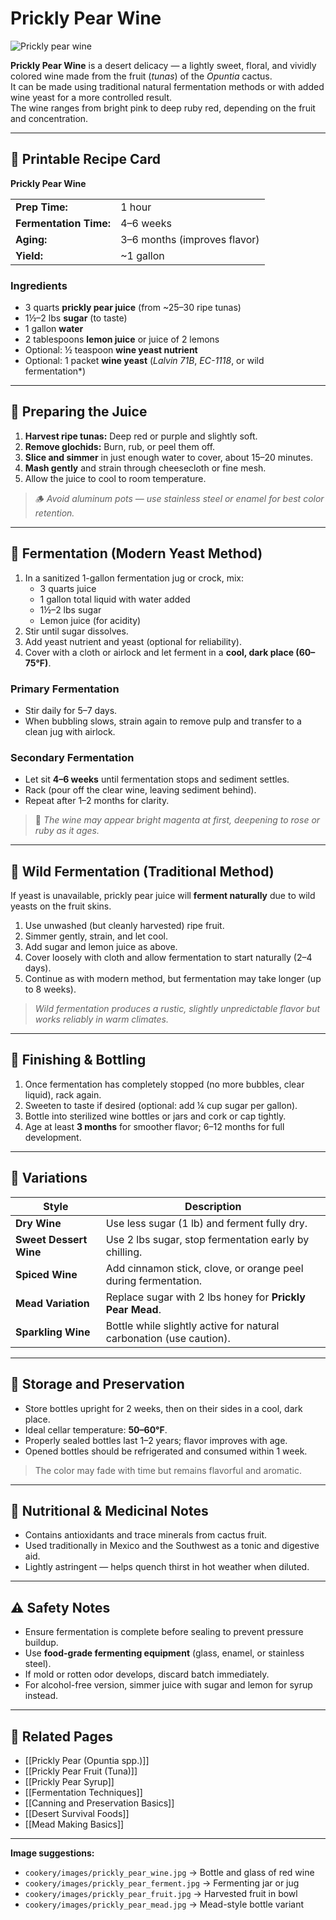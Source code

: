 # Prickly Pear Wine

![Prickly pear wine](cookery/images/prickly_pear_wine.jpg)

**Prickly Pear Wine** is a desert delicacy — a lightly sweet, floral, and vividly colored wine made from the fruit (*tunas*) of the *Opuntia* cactus.  
It can be made using traditional natural fermentation methods or with added wine yeast for a more controlled result.  
The wine ranges from bright pink to deep ruby red, depending on the fruit and concentration.

---

## 🧾 Printable Recipe Card

**Prickly Pear Wine**

| | |
|--|--|
| **Prep Time:** | 1 hour |
| **Fermentation Time:** | 4–6 weeks |
| **Aging:** | 3–6 months (improves flavor) |
| **Yield:** | ~1 gallon |

### Ingredients
- 3 quarts **prickly pear juice** (from ~25–30 ripe tunas)  
- 1½–2 lbs **sugar** (to taste)  
- 1 gallon **water**  
- 2 tablespoons **lemon juice** or juice of 2 lemons  
- Optional: ½ teaspoon **wine yeast nutrient**  
- Optional: 1 packet **wine yeast** (*Lalvin 71B*, *EC-1118*, or wild fermentation*)

---

## 🍐 Preparing the Juice

1. **Harvest ripe tunas:** Deep red or purple and slightly soft.  
2. **Remove glochids:** Burn, rub, or peel them off.  
3. **Slice and simmer** in just enough water to cover, about 15–20 minutes.  
4. **Mash gently** and strain through cheesecloth or fine mesh.  
5. Allow the juice to cool to room temperature.

> 🪵 *Avoid aluminum pots — use stainless steel or enamel for best color retention.*

---

## 🍷 Fermentation (Modern Yeast Method)

1. In a sanitized 1-gallon fermentation jug or crock, mix:
   - 3 quarts juice  
   - 1 gallon total liquid with water added  
   - 1½–2 lbs sugar  
   - Lemon juice (for acidity)
2. Stir until sugar dissolves.  
3. Add yeast nutrient and yeast (optional for reliability).  
4. Cover with a cloth or airlock and let ferment in a **cool, dark place (60–75°F)**.

### Primary Fermentation
- Stir daily for 5–7 days.  
- When bubbling slows, strain again to remove pulp and transfer to a clean jug with airlock.

### Secondary Fermentation
- Let sit **4–6 weeks** until fermentation stops and sediment settles.  
- Rack (pour off the clear wine, leaving sediment behind).  
- Repeat after 1–2 months for clarity.

> 🔸 *The wine may appear bright magenta at first, deepening to rose or ruby as it ages.*

---

## 🍇 Wild Fermentation (Traditional Method)

If yeast is unavailable, prickly pear juice will **ferment naturally** due to wild yeasts on the fruit skins.

1. Use unwashed (but cleanly harvested) ripe fruit.  
2. Simmer gently, strain, and let cool.  
3. Add sugar and lemon juice as above.  
4. Cover loosely with cloth and allow fermentation to start naturally (2–4 days).  
5. Continue as with modern method, but fermentation may take longer (up to 8 weeks).  

> *Wild fermentation produces a rustic, slightly unpredictable flavor but works reliably in warm climates.*

---

## 🧂 Finishing & Bottling

1. Once fermentation has completely stopped (no more bubbles, clear liquid), rack again.  
2. Sweeten to taste if desired (optional: add ¼ cup sugar per gallon).  
3. Bottle into sterilized wine bottles or jars and cork or cap tightly.  
4. Age at least **3 months** for smoother flavor; 6–12 months for full development.

---

## 🍾 Variations

| Style | Description |
|-------|--------------|
| **Dry Wine** | Use less sugar (1 lb) and ferment fully dry. |
| **Sweet Dessert Wine** | Use 2 lbs sugar, stop fermentation early by chilling. |
| **Spiced Wine** | Add cinnamon stick, clove, or orange peel during fermentation. |
| **Mead Variation** | Replace sugar with 2 lbs honey for **Prickly Pear Mead**. |
| **Sparkling Wine** | Bottle while slightly active for natural carbonation (use caution). |

---

## 🍶 Storage and Preservation

- Store bottles upright for 2 weeks, then on their sides in a cool, dark place.  
- Ideal cellar temperature: **50–60°F**.  
- Properly sealed bottles last 1–2 years; flavor improves with age.  
- Opened bottles should be refrigerated and consumed within 1 week.

> The color may fade with time but remains flavorful and aromatic.

---

## 💊 Nutritional & Medicinal Notes

- Contains antioxidants and trace minerals from cactus fruit.  
- Used traditionally in Mexico and the Southwest as a tonic and digestive aid.  
- Lightly astringent — helps quench thirst in hot weather when diluted.

---

## ⚠️ Safety Notes
- Ensure fermentation is complete before sealing to prevent pressure buildup.  
- Use **food-grade fermenting equipment** (glass, enamel, or stainless steel).  
- If mold or rotten odor develops, discard batch immediately.  
- For alcohol-free version, simmer juice with sugar and lemon for syrup instead.

---

## 🔗 Related Pages
- [[Prickly Pear (Opuntia spp.)]]  
- [[Prickly Pear Fruit (Tuna)]]  
- [[Prickly Pear Syrup]]  
- [[Fermentation Techniques]]  
- [[Canning and Preservation Basics]]  
- [[Desert Survival Foods]]  
- [[Mead Making Basics]]

---

**Image suggestions:**
- `cookery/images/prickly_pear_wine.jpg` → Bottle and glass of red wine  
- `cookery/images/prickly_pear_ferment.jpg` → Fermenting jar or jug  
- `cookery/images/prickly_pear_fruit.jpg` → Harvested fruit in bowl  
- `cookery/images/prickly_pear_mead.jpg` → Mead-style bottle variant
